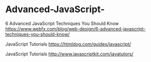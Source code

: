 # Advanced-JavaScript-

6 Advanced JavaScript Techniques You Should Know
https://www.webfx.com/blog/web-design/6-advanced-javascript-techniques-you-should-know/

JavaScript Tutorials
https://htmldog.com/guides/javascript/

JavaScript Tutorials
http://www.javascriptkit.com/javatutors/
